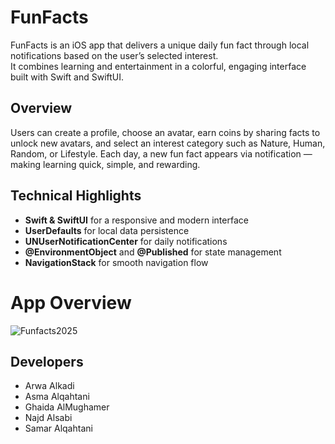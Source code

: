 # FunFacts
FunFacts is an iOS app that delivers a unique daily fun fact through local notifications based on the user’s selected interest.  
It combines learning and entertainment in a colorful, engaging interface built with Swift and SwiftUI.  

## Overview  
Users can create a profile, choose an avatar, earn coins by sharing facts to unlock new avatars, and select an interest category such as Nature, Human, Random, or Lifestyle.
Each day, a new fun fact appears via notification — making learning quick, simple, and rewarding.

## Technical Highlights  
- **Swift & SwiftUI** for a responsive and modern interface 
- **UserDefaults** for local data persistence  
- **UNUserNotificationCenter** for daily notifications 
- **@EnvironmentObject** and **@Published** for state management  
- **NavigationStack** for smooth navigation flow 

# App Overview
![Funfacts2025](https://github.com/user-attachments/assets/07bd884c-82bc-47a7-a50e-4bdf243ab32f)

## Developers  
- Arwa Alkadi  
- Asma Alqahtani  
- Ghaida AlMughamer  
- Najd Alsabi  
- Samar Alqahtani
